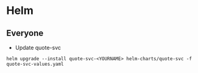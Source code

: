 # Helm

## Everyone

* Update quote-svc
```
helm upgrade --install quote-svc-<YOURNAME> helm-charts/quote-svc -f quote-svc-values.yaml
```

